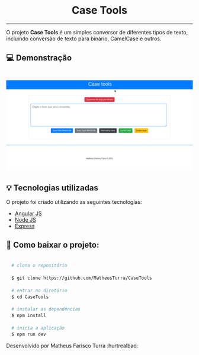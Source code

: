 <h1 align="center">
   Case Tools
</h1>
<hr>

O projeto **Case Tools** é um simples conversor de diferentes tipos de texto, incluindo conversão de texto para binário, CamelCase e outros.

## :computer: Demonstração


<h1>

  <img src="./demo/demonstration.gif">
</h1>

## 	:bulb: Tecnologias utilizadas


O projeto foi criado utilizando as seguintes tecnologias:

- [Angular JS](https://angular.io/)
- [Node JS](https://nodejs.org/en/)
- [Express](https://expressjs.com/pt-br/)

## :briefcase: Como baixar o projeto:



```bash

  # clona o repositório

  $ git clone https://github.com/MatheusTurra/CaseTools

  # entrar no diretório
  $ cd CaseTools

  # instalar as dependências
  $ npm install

  # inicia a aplicação
  $ npm run dev
```
Desenvolvido por Matheus Farisco Turra 	:hurtrealbad:
